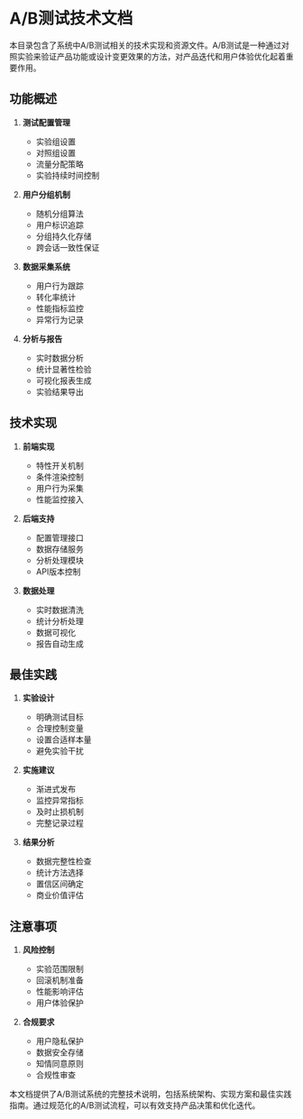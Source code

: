 # A/B测试技术文档

本目录包含了系统中A/B测试相关的技术实现和资源文件。A/B测试是一种通过对照实验来验证产品功能或设计变更效果的方法，对产品迭代和用户体验优化起着重要作用。

## 功能概述

1. **测试配置管理**
   - 实验组设置
   - 对照组设置
   - 流量分配策略
   - 实验持续时间控制

2. **用户分组机制**
   - 随机分组算法
   - 用户标识追踪
   - 分组持久化存储
   - 跨会话一致性保证

3. **数据采集系统**
   - 用户行为跟踪
   - 转化率统计
   - 性能指标监控
   - 异常行为记录

4. **分析与报告**
   - 实时数据分析
   - 统计显著性检验
   - 可视化报表生成
   - 实验结果导出

## 技术实现

1. **前端实现**
   - 特性开关机制
   - 条件渲染控制
   - 用户行为采集
   - 性能监控接入

2. **后端支持**
   - 配置管理接口
   - 数据存储服务
   - 分析处理模块
   - API版本控制

3. **数据处理**
   - 实时数据清洗
   - 统计分析处理
   - 数据可视化
   - 报告自动生成

## 最佳实践

1. **实验设计**
   - 明确测试目标
   - 合理控制变量
   - 设置合适样本量
   - 避免实验干扰

2. **实施建议**
   - 渐进式发布
   - 监控异常指标
   - 及时止损机制
   - 完整记录过程

3. **结果分析**
   - 数据完整性检查
   - 统计方法选择
   - 置信区间确定
   - 商业价值评估

## 注意事项

1. **风险控制**
   - 实验范围限制
   - 回滚机制准备
   - 性能影响评估
   - 用户体验保护

2. **合规要求**
   - 用户隐私保护
   - 数据安全存储
   - 知情同意原则
   - 合规性审查

本文档提供了A/B测试系统的完整技术说明，包括系统架构、实现方案和最佳实践指南。通过规范化的A/B测试流程，可以有效支持产品决策和优化迭代。
